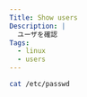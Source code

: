 ```yaml
---
Title: Show users
Description: |
  ユーザを確認
Tags:
  - linux
  - users
---
```


```bash
cat /etc/passwd
```
